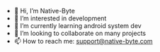 - 👋 Hi, I’m Native-Byte
- 👀 I’m interested in development
- 🌱 I’m currently learning android system dev
- 💞️ I’m looking to collaborate on many projects
- 📫 How to reach me: support@native-byte.com
